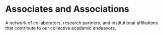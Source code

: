 # Associates and Associations

A network of collaborators, research partners, and institutional affiliations that contribute to our collective academic endeavors.
